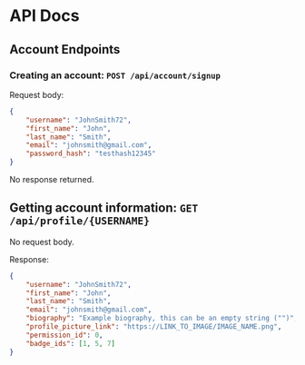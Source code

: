 # API Docs

## Account Endpoints
### Creating an account: `POST /api/account/signup`
Request body:
```json
{
    "username": "JohnSmith72",
    "first_name": "John",
    "last_name": "Smith",
    "email": "johnsmith@gmail.com",
    "password_hash": "testhash12345"
}
```

No response returned.

## Getting account information: `GET /api/profile/{USERNAME}`
No request body.

Response:
```json
{
    "username": "JohnSmith72",
    "first_name": "John",
    "last_name": "Smith",
    "email": "johnsmith@gmail.com",
    "biography": "Example biography, this can be an empty string ("")",
    "profile_picture_link": "https://LINK_TO_IMAGE/IMAGE_NAME.png",
    "permission_id": 0,
    "badge_ids": [1, 5, 7]
}
```